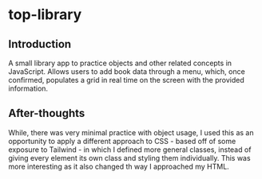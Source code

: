 # top-library
## Introduction
A small library app to practice objects and other related concepts in JavaScript. Allows users to add book data through a menu, which, once confirmed, populates a grid in real time on the screen with the provided information.


## After-thoughts
While, there was very minimal practice with object usage, I used this as an opportunity to apply a different approach to CSS - based off of some exposure to Tailwind - in which I defined more general classes, instead of giving every element its own class and styling them individually. This was more interesting as it also changed th way I approached my HTML.